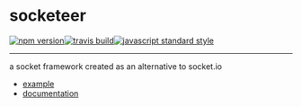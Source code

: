 socketeer
===

[![npm version](https://img.shields.io/npm/v/socketeer.svg?style=flat-square)](https://npmjs.com/package/socketeer)[![travis build](https://img.shields.io/travis/SEAPUNK/socketeer.svg?style=flat-square)](https://travis-ci.org/SEAPUNK/socketeer)[![javascript standard style](https://img.shields.io/badge/code%20style-standard-blue.svg?style=flat-square)](http://standardjs.com/)

---

a socket framework created as an alternative to socket.io

- [example](https://seapunk.github.io/socketeer/tutorial-usage.html)
- [documentation](https://seapunk.github.io/socketeer)
